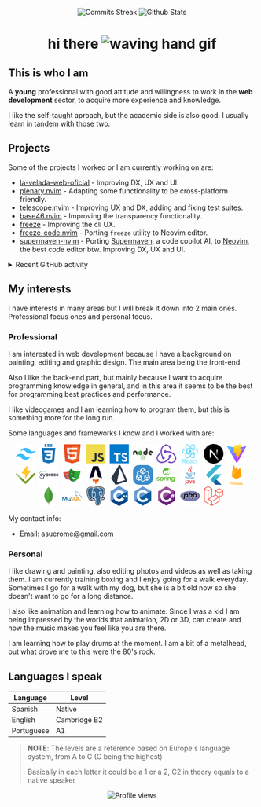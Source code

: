 <p align="center">
  <img alt="Commits Streak" width="467" height="auto" src="https://github-readme-streak-stats.herokuapp.com/?user=AlejandroSuero&theme=catppuccin-mocha" />
  <img alt="Github Stats" width="467" height="auto" src="https://github-readme-stats-three-red-66.vercel.app/api?username=AlejandroSuero&theme=rose_pine&count_private=true&show_icons=true&border_radius=8&locale=en&include_all_commits=true&custom_title=GitHub%20Stats&disable_animations=true" />
</p>


<h1 align="center">hi there <img src="https://media.giphy.com/media/hvRJCLFzcasrR4ia7z/giphy.gif" alt="waving hand gif" width="40"></h1>

## This is who I am

A **young** professional with good attitude and willingness to work in the **web development** sector, to acquire more experience and knowledge.

I like the self-taught aproach, but the academic side is also good. I usually learn in tandem with those two.

## Projects

Some of the projects I worked or I am currently working on are:

- [la-velada-web-oficial](https://github.com/midudev/la-velada-web-oficial) - Improving DX, UX and UI.
- [plenary.nvim](https://github.com/nvim-lua/plenary.nvim) - Adapting some functionality to be cross-platform friendly.
- [telescope.nvim](https://github.com/nvim-telescope/telescope.nvim) - Improving UX and DX, adding and fixing test suites.
- [base46.nvim](https://github.com/jayden-chan/base46.nvim) - Improving the transparency functionality.
- [freeze](https://github.com/charmbracelet/freeze) - Improving the cli UX.
- [freeze-code.nvim](https://github.com/AlejandroSuero/freeze-code.nvim) - Porting `freeze` utility to Neovim editor.
- [supermaven-nvim](https://github.com/supermaven-inc/supermaven-nvim) - Porting [Supermaven](https://supermaven.com/), a code copilot AI, to [Neovim](https://neovim.io/), the best code editor btw. Improving DX, UX and UI.

<details>
  <summary>Recent GitHub activity</summary>

  <!--START_SECTION:activity-->
1. 🎉 Merged PR [#34](https://github.com/AlejandroSuero/selene-linter-action/pull/34) in [AlejandroSuero/selene-linter-action](https://github.com/AlejandroSuero/selene-linter-action)
2. 🎉 Merged PR [#33](https://github.com/AlejandroSuero/selene-linter-action/pull/33) in [AlejandroSuero/selene-linter-action](https://github.com/AlejandroSuero/selene-linter-action)
3. 🗣 Commented on [#119](https://github.com/charmbracelet/freeze/pull/119#issuecomment-2401952682) in [charmbracelet/freeze](https://github.com/charmbracelet/freeze)
4. 🎉 Merged PR [#32](https://github.com/AlejandroSuero/selene-linter-action/pull/32) in [AlejandroSuero/selene-linter-action](https://github.com/AlejandroSuero/selene-linter-action)
5. 🎉 Merged PR [#31](https://github.com/AlejandroSuero/selene-linter-action/pull/31) in [AlejandroSuero/selene-linter-action](https://github.com/AlejandroSuero/selene-linter-action)
<!--END_SECTION:activity-->

</details>

## My interests

I have interests in many areas but I will break it down into 2 main ones. Professional focus ones and personal focus.

### Professional

I am interested in web development because I have a background on painting, editing and graphic design. The main area being the front-end.

Also I like the back-end part, but mainly because I want to acquire programming knowledge in general, and in this area it seems to be the best for programming best practices and performance.

I like videogames and I am learning how to program them, but this is something more for the long run.

Some languages and frameworks I know and I worked with are:

<p align="center">
  <img src="https://github.com/devicons/devicon/blob/master/icons/tailwindcss/tailwindcss-original.svg" title="TailwindCSS" alt="TailwindCSS" width="40" height="40"/>&nbsp;
  <img src="https://github.com/devicons/devicon/blob/master/icons/css3/css3-plain-wordmark.svg"  title="CSS3" alt="CSS" width="40" height="40"/>&nbsp;
  <img src="https://github.com/devicons/devicon/blob/master/icons/html5/html5-original.svg" title="HTML5" alt="HTML" width="40" height="40"/>&nbsp;
  <img src="https://github.com/devicons/devicon/blob/master/icons/javascript/javascript-original.svg" title="JavaScript" alt="JavaScript" width="40" height="40"/>&nbsp;
  <img src="https://github.com/devicons/devicon/blob/master/icons/typescript/typescript-original.svg" title="TypeScript" alt="TypeScript" width="40" height="40"/>&nbsp;
  <img src="https://github.com/devicons/devicon/blob/master/icons/nodejs/nodejs-original-wordmark.svg" title="NodeJS" alt="NodeJS" width="40" height="40"/>&nbsp;
  <img src="https://github.com/devicons/devicon/blob/master/icons/redux/redux-original.svg" title="Redux" alt="Redux " width="40" height="40"/>&nbsp;
  <img src="https://github.com/devicons/devicon/blob/master/icons/react/react-original-wordmark.svg" title="React" alt="React" width="40" height="40"/>&nbsp;
  <img src="https://github.com/devicons/devicon/blob/master/icons/nextjs/nextjs-original.svg" title="NextJS" alt="NextJS" width="40" height="40"/>&nbsp;
  <img src="https://github.com/devicons/devicon/blob/master/icons/vitejs/vitejs-original.svg" title="Vite" alt="Vite" width="40" height="40"/>&nbsp;
  <img src="https://github.com/devicons/devicon/blob/master/icons/vitest/vitest-original.svg" title="Vitest" alt="Vitest" width="40" height="40"/>&nbsp;
  <img src="https://github.com/devicons/devicon/blob/master/icons/cypressio/cypressio-original-wordmark.svg" title="Cypress" alt="Cypress" width="40" height="40"/>&nbsp;
  <img src="https://github.com/devicons/devicon/blob/master/icons/playwright/playwright-original.svg" title="Cypress" alt="Cypress" width="40" height="40"/>&nbsp;
  <img src="https://github.com/devicons/devicon/blob/master/icons/astro/astro-original.svg" title="Astro" alt="Astro" width="40" height="40"/>&nbsp;
  <img src="https://github.com/devicons/devicon/blob/master/icons/prisma/prisma-original.svg" title="Prisma" alt="Prisma" width="40" height="40"/>&nbsp;
  <img src="https://github.com/devicons/devicon/blob/master/icons/trpc/trpc-original.svg" title="TRPC" alt="TRPC" width="40" height="40"/>&nbsp;
  <img src="https://github.com/devicons/devicon/blob/master/icons/spring/spring-original-wordmark.svg" title="Spring" alt="Spring" width="40" height="40"/>&nbsp;
  <img src="https://github.com/devicons/devicon/blob/master/icons/java/java-original-wordmark.svg" title="Java" alt="Java" width="40" height="40"/>&nbsp;
  <img src="https://github.com/devicons/devicon/blob/master/icons/flutter/flutter-original.svg" title="Flutter" alt="Flutter" width="40" height="40"/>&nbsp;
  <img src="https://github.com/devicons/devicon/blob/master/icons/firebase/firebase-plain-wordmark.svg" title="Firebase" alt="Firebase" width="40" height="40"/>&nbsp;
  <img src="https://github.com/devicons/devicon/blob/master/icons/mongodb/mongodb-original.svg" title="MongoDB" alt="MongoDB" width="40" height="40"/>&nbsp;
  <img src="https://github.com/devicons/devicon/blob/master/icons/mysql/mysql-original-wordmark.svg" title="MySQL"  alt="MySQL" width="40" height="40"/>&nbsp;
  <img src="https://github.com/devicons/devicon/blob/master/icons/postgresql/postgresql-original.svg" title="PostgreSQL" alt="PostgreSQL" width="40" height="40"/>&nbsp;
  <img src="https://github.com/devicons/devicon/blob/master/icons/cplusplus/cplusplus-original.svg" title="C++" alt="CPlusPlus" width="40" height="40"/>&nbsp;
  <img src="https://github.com/devicons/devicon/blob/master/icons/c/c-original.svg" title="C" alt="C" width="40" height="40"/>&nbsp;
  <img src="https://github.com/devicons/devicon/blob/master/icons/csharp/csharp-original.svg" title="C" alt="C" width="40" height="40"/>&nbsp;
  <img src="https://github.com/devicons/devicon/blob/master/icons/php/php-original.svg" title="PHP" alt="PHP" width="40" height="40"/>&nbsp;
  <img src="https://github.com/devicons/devicon/blob/master/icons/laravel/laravel-original.svg" title="PHP" alt="PHP" width="40" height="40"/>&nbsp;
</p>
  
My contact info:
  - Email: asuerome@gmail.com
  
### Personal

I like drawing and painting, also editing photos and videos as well as taking them. I am currently training boxing and I enjoy going for a walk everyday. Sometimes I go for a walk with my dog, but she is a bit old now so she doesn't want to go for a long distance.

I also like animation and learning how to animate. Since I was a kid I am being impressed by the worlds that animation, 2D or 3D, can create and how the music makes you feel like you are there.

I am learning how to play drums at the moment. I am a bit of a metalhead, but what drove me to this were the 80's rock.

## Languages I speak

| Language     | Level         |
|--------------|---------------|
| Spanish      | Native        |
| English      | Cambridge B2  |
| Portuguese   | A1            |

> **NOTE**: The levels are a reference based on Europe's language system, from A to C (C being the highest)
>
> Basically in each letter it could be a 1 or a 2, C2 in theory equals to a native speaker

<p align="center"><img src="https://komarev.com/ghpvc/?username=AlejandroSuero&style=rounded-square&color=blue" alt="Profile views"></p>
